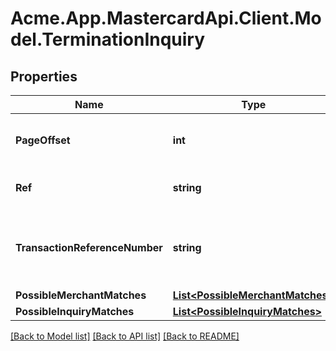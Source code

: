 # Acme.App.MastercardApi.Client.Model.TerminationInquiry

## Properties

Name | Type | Description | Notes
------------ | ------------- | ------------- | -------------
**PageOffset** | **int** | PageOffset for the inquiry done | [optional] 
**Ref** | **string** | rReference URL to get inquiry | [optional] 
**TransactionReferenceNumber** | **string** | User-defined identifier for the inquiry submitted. | [optional] 
**PossibleMerchantMatches** | [**List&lt;PossibleMerchantMatches&gt;**](PossibleMerchantMatches.md) |  | [optional] 
**PossibleInquiryMatches** | [**List&lt;PossibleInquiryMatches&gt;**](PossibleInquiryMatches.md) |  | [optional] 

[[Back to Model list]](../README.md#documentation-for-models) [[Back to API list]](../README.md#documentation-for-api-endpoints) [[Back to README]](../README.md)

